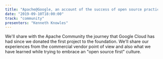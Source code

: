 ```yaml
---
title: "Apache@Google, an account of the success of open source practices at Google Cloud"
date: "2019-09-10T18:00:00"
track: "community"
presenters: "Kenneth Knowles"
---
```


We'll share with the Apache Community the journey that Google Cloud has had since we donated the first project to the foundation. We'll share our experiences from the commercial vendor point of view and also what we have learned while trying to embrace an "open source first" culture.